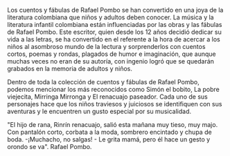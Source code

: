 Los cuentos y fábulas de Rafael Pombo se han convertido en una joya de la literatura colombiana que niños y adultos deben conocer.
La música y la literatura infantil colombiana están influenciadas por las obras y las fábulas de Rafael Pombo. Este escritor, quien desde los 12 años decidió dedicar su vida a las letras, se ha convertido en el referente a la hora de acercar a los niños al asombroso mundo de la lectura y sorprenderlos con cuentos cortos, poemas y rondas, plagados de humor e imaginación, que aunque muchas veces no eran de su autoría, con ingenio logró que se quedarán grabados en la memoria de adultos y niños.

Dentro de toda la colección de cuentos y fábulas de Rafael Pombo, podemos mencionar los más reconocidos como Simón el bobito, La pobre viejecita, Mirringa Mirronga y El renacuajo paseador. Cada uno de sus personajes hace que los niños traviesos y juiciosos se identifiquen con sus aventuras y le encuentren un gusto especial por su musicalidad.

"El hijo de rana, Rinrín renacuajo, salió esta mañana muy tieso, muy majo. Con pantalón corto, corbata a la moda, sombrero encintado y chupa de boda. -¡Muchacho, no salgas! - Le grita mamá, pero él hace un gesto y orondo se va". Rafael Pombo.
